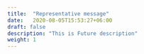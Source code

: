 ```yaml
---
title:  "Representative message"
date:   2020-08-05T15:53:27+06:00
draft: false
description: "This is Future description"
weight: 1
---
```

